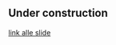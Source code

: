 ## Under construction

[link alle slide](https://github.com/alfonsoIodiceDE/Linear-Regression/blob/master/Linear-Regression-part_1.html)
